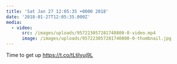 ```yaml
---
title: 'Sat Jan 27 12:05:35 +0000 2018'
date: '2018-01-27T12:05:35.000Z'
media:
  - video:
      src: /images/uploads/957223057281740800-0-video.mp4
      image: /images/uploads/957223057281740800-0-thumbnail.jpg
---
```

Time to get up https://t.co/tLtilyuj9L
